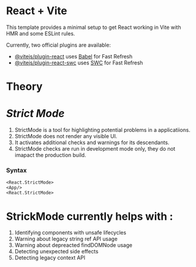 # React + Vite

This template provides a minimal setup to get React working in Vite with HMR and some ESLint rules.

Currently, two official plugins are available:

- [@vitejs/plugin-react](https://github.com/vitejs/vite-plugin-react/blob/main/packages/plugin-react/README.md) uses [Babel](https://babeljs.io/) for Fast Refresh
- [@vitejs/plugin-react-swc](https://github.com/vitejs/vite-plugin-react-swc) uses [SWC](https://swc.rs/) for Fast Refresh


# Theory

# _Strict Mode_

1. StrictMode is a tool for highlighting potential problems in a applicatiions.
2. StrictMode does not render any visible UI.
3. It activates additional checks and warnings for its descendants.
3. StrictMode checks are run in development mode only, they do not imapact the production build.

<h3> Syntax </h3>

    <React.StrictMode>
    <App/>
    <React.StrictMode>


# StrickMode currently helps with : 

1. Identifying components with unsafe lifecycles
2. Warning about legacy string ref API usage
3. Warning about depreacted findDOMNode usage
4. Detecting unexpected side effects
5. Detecting legacy context API 
